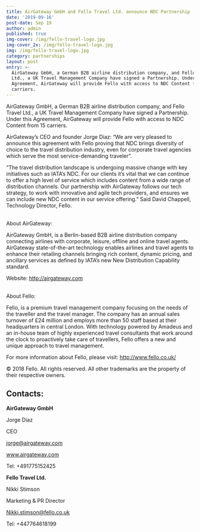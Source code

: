 ```yaml
---
title: AirGateway GmbH and Fello Travel Ltd. announce NDC Partnership
date: '2019-09-16'
post-date: Sep 19
author: admin
published: true
img-cover: /img/fello-travel-logo.jpg
img-cover_2x: /img/fello-travel-logo.jpg
img: /img/fello-travel-logo.jpg
category: partnerships
layout: post
entry: >-
  AirGateway GmbH, a German B2B airline distribution company, and Fello Travel
  Ltd., a UK Travel Management Company have signed a Partnership. Under this
  Agreement, AirGateway will provide Fello with access to NDC Content from 15
  carriers.
---
```

AirGateway GmbH, a German B2B airline distribution company, and Fello Travel Ltd., a UK Travel Management Company have signed a Partnership. Under this Agreement, AirGateway will provide Fello with access to NDC Content from 15 carriers.

AirGateway’s CEO and founder Jorge Diaz: “We are very pleased to announce this agreement with Fello proving that NDC brings diversity of choice to the travel distribution industry, even for corporate travel agencies which serve the most service-demanding traveler”.

“The travel distribution landscape is undergoing massive change with key initiatives such as IATA’s NDC. For our clients it’s vital that we can continue to offer a high level of service which includes content from a wide range of distribution channels. Our partnership with AirGateway follows our tech strategy, to work with innovative and agile tech providers, and ensures we can include new NDC content in our service offering.” Said David Chappell, Technology Director, Fello.

\
About AirGateway:

AirGateway GmbH, is a Berlin-based B2B airline distribution company connecting airlines with corporate, leisure, offline and online travel agents. AirGateway state-of-the-art technology enables airlines and travel agents to enhance their retailing channels bringing rich content, dynamic pricing, and ancillary services as defined by IATA’s new New Distribution Capability standard.

Website: <http://airgateway.com>

\
About Fello: 

Fello, is a premium travel management company focusing on the needs of the traveller and the travel manager. The company has an annual sales turnover of £24 million and employs more than 50 staff based at their headquarters in central London. With technology powered by Amadeus and an in-house team of highly experienced travel consultants that work around the clock to proactively take care of travellers, Fello offers a new and unique approach to travel management.

For more information about Fello, please visit: <http://www.fello.co.uk/>

© 2018 Fello. All rights reserved. All other trademarks are the property of their respective owners.



## Contacts:

**AirGateway GmbH**

Jorge Diaz

CEO

jorge@airgateway.com

www.airgateway.com

Tel: +491775152425

**Fello Travel Ltd.**

Nikki Stimson

Marketing & PR Director

Nikki.stimson@fello.co.uk

Tel: +447764618199
